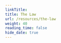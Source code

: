 ```yaml
---
linkTitle: 
title: The Law
url: /resources/the-law
weight: 40
reading_time: false
hide_date: true
---
```


